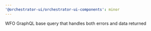 ```yaml
---
'@orchestrator-ui/orchestrator-ui-components': minor
---
```


WFO GraphQL base query that handles both errors and data returned
